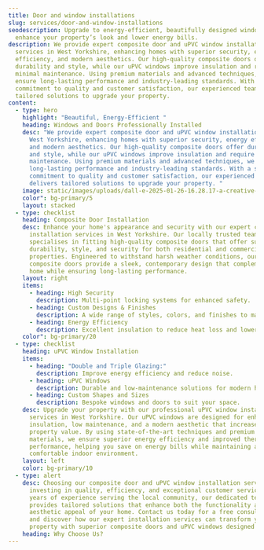 ```yaml
---
title: Door and window installations
slug: services/door-and-window-installations
seodescription: Upgrade to energy-efficient, beautifully designed windows that
  enhance your property’s look and lower energy bills.
description: We provide expert composite door and uPVC window installation
  services in West Yorkshire, enhancing homes with superior security, energy
  efficiency, and modern aesthetics. Our high-quality composite doors offer
  durability and style, while our uPVC windows improve insulation and require
  minimal maintenance. Using premium materials and advanced techniques, we
  ensure long-lasting performance and industry-leading standards. With a strong
  commitment to quality and customer satisfaction, our experienced team delivers
  tailored solutions to upgrade your property.
content:
  - type: hero
    highlight: "Beautiful, Energy-Efficient "
    heading: Windows and Doors Professionally Installed
    desc: "We provide expert composite door and uPVC window installation services in
      West Yorkshire, enhancing homes with superior security, energy efficiency,
      and modern aesthetics. Our high-quality composite doors offer durability
      and style, while our uPVC windows improve insulation and require minimal
      maintenance. Using premium materials and advanced techniques, we ensure
      long-lasting performance and industry-leading standards. With a strong
      commitment to quality and customer satisfaction, our experienced team
      delivers tailored solutions to upgrade your property. "
    image: static/images/uploads/dall-e-2025-01-26-16.28.17-a-creative-and-surreal-depiction-of-window-and-door-installations-in-a-residential-setting-featuring-a-professional-worker-installing-a-window-and-do.webp
    color": bg-primary/5
    layout: stacked
  - type: checklist
    heading: Composite Door Installation
    desc: Enhance your home's appearance and security with our expert composite door
      installation services in West Yorkshire. Our locally trusted team
      specialises in fitting high-quality composite doors that offer superior
      durability, style, and security for both residential and commercial
      properties. Engineered to withstand harsh weather conditions, our
      composite doors provide a sleek, contemporary design that complements any
      home while ensuring long-lasting performance.
    layout: right
    items:
      - heading: High Security
        description: Multi-point locking systems for enhanced safety.
      - heading: Custom Designs & Finishes
        description: A wide range of styles, colors, and finishes to match your home.
      - heading: Energy Efficiency
        description: Excellent insulation to reduce heat loss and lower energy bills.
    color": bg-primary/20
  - type: checklist
    heading: uPVC Window Installation
    items:
      - heading: "Double and Triple Glazing:"
        description: Improve energy efficiency and reduce noise.
      - heading: uPVC Windows
        description: Durable and low-maintenance solutions for modern homes.
      - heading: Custom Shapes and Sizes
        description: Bespoke windows and doors to suit your space.
    desc: Upgrade your property with our professional uPVC window installation
      services in West Yorkshire. Our uPVC windows are designed for enhanced
      insulation, low maintenance, and a modern aesthetic that increases overall
      property value. By using state-of-the-art techniques and premium
      materials, we ensure superior energy efficiency and improved thermal
      performance, helping you save on energy bills while maintaining a
      comfortable indoor environment.
    layout: left
    color: bg-primary/10
  - type: alert
    desc: Choosing our composite door and uPVC window installation services means
      investing in quality, efficiency, and exceptional customer service. With
      years of experience serving the local community, our dedicated team
      provides tailored solutions that enhance both the functionality and
      aesthetic appeal of your home. Contact us today for a free consultation
      and discover how our expert installation services can transform your
      property with superior composite doors and uPVC windows designed to last.
    heading: Why Choose Us?
---
```

